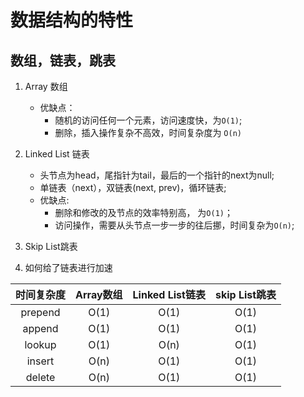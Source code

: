 # 数据结构的特性

## 数组，链表，跳表
1. Array 数组
	- 优缺点：	
		- 随机的访问任何一个元素，访问速度快，为`O(1)`;
		- 删除，插入操作复杂不高效，时间复杂度为 `O(n)`
2. Linked List 链表
	- 头节点为head，尾指针为tail，最后的一个指针的next为null;
	- 单链表（next），双链表(next, prev)，循环链表;
	- 优缺点: 
		- 删除和修改的及节点的效率特别高， 为`O(1)`；
		- 访问操作，需要从头节点一步一步的往后挪，时间复杂为`O(n)`;
3. Skip List跳表

4. 如何给了链表进行加速


| 时间复杂度 | Array数组| Linked List链表| skip List跳表|
|:------:| :-----:| :-----------:| :-----------: |
| prepend | O(1) | O(1)	| O(1) |
| append | O(1)	| O(1) | O(1) |
| lookup | O(1)	| O(n) | O(1) |
| insert | O(n)	| O(1) | O(1) |
| delete | O(n)	| O(1) | O(1) |


